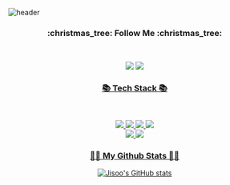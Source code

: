 ![header](https://capsule-render.vercel.app/api?type=waving&color=auto&height=250&section=header&text=Jisoo&fontSize=80&animation=fadeIn&fontAlignY=38&desc=&descAlignY=51&descAlign=62)

<h3 align="center"><b> :christmas_tree: Follow Me :christmas_tree:</b></h3>
</br>
<p align="center">
<a href="mailto:cussion09@gmail.com"><img src="https://img.shields.io/badge/Gmail-D14836?style=flat-square&logo=gmail&logoColor=white&link=mailto:cussion09@gmail.com"/></a>
<a href="https://velog.io/@js03210"><img src="https://img.shields.io/badge/Velog-20c997?style=flat-square&logo=Velog&logoColor=white"/>


</p>

<h3 align="center"><b>📚 Tech Stack 📚</b></h3>
</br>
<p align="center">
<img src="https://img.shields.io/badge/python-3670A0?style=for-the-badge&logo=python&logoColor=ffdd54"/> <img src="https://img.shields.io/badge/PyTorch-EE4C2C?style=for-the-badge&logo=PyTorch&logoColor=white"> <img src="https://img.shields.io/badge/Ubuntu-E95420?style=for-the-badge&logo=ubuntu&logoColor=white"> <img src="https://img.shields.io/badge/Numpy-013243?style=for-the-badge&logo=Numpy&logoColor=white"> 
</br> <img src="https://img.shields.io/badge/Pandas-150458?style=for-the-badge&logo=Pandas&logoColor=white"> <img src="https://img.shields.io/badge/Scikit_learn-F7931E?style=for-the-badge&logo=scikitlearn&logoColor=white">


<h3 align="center">👩‍💻 My Github Stats 👩‍💻</h3>
<div align="center">

![Jisoo's GitHub stats](https://github-readme-stats.vercel.app/api?username=JisooRyu99&show_icons=true&theme=buefy)

